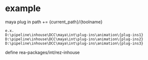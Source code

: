 # example

maya plug in path += {current_path}/{toolname}

```
e.x.
D:\pipeline\inhouse\DCC\maya\int\plug-ins\animation\{plug-ins1}
D:\pipeline\inhouse\DCC\maya\int\plug-ins\animation\{plug-ins2}
D:\pipeline\inhouse\DCC\maya\int\plug-ins\animation\{plug-ins3}
```

define rea-packages/int/rez-inhouse